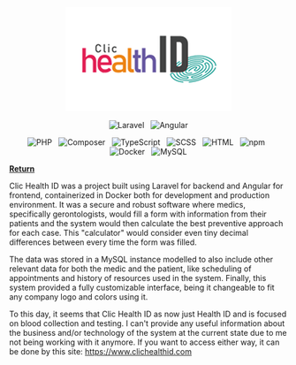 <p align="center">
  <img
    src="https://github.com/Mestre-Tramador/Mestre-Tramador/blob/main/assets/data/professional/projects/Clic-Health-ID/logo.png"
    alt="Clic Health ID logo"
    width="300"
    height="188"
  />
</p>

<p align="center">
  <img
    src="https://cdn.jsdelivr.net/gh/devicons/devicon@latest/icons/laravel/laravel-original.svg"
    alt="Laravel"
    width="96"
    height="96"
  />
  &nbsp;
  <img
    src="https://cdn.jsdelivr.net/gh/devicons/devicon@latest/icons/angular/angular-original.svg"
    alt="Angular"
    width="96"
    height="96"
  />
</p>

<p align="center">
  <img
    src="https://cdn.jsdelivr.net/gh/devicons/devicon@latest/icons/php/php-original.svg"
    alt="PHP"
    width="64"
    height="64"
  />
  &nbsp;
  <img
    src="https://cdn.jsdelivr.net/gh/devicons/devicon@latest/icons/composer/composer-original.svg"
    alt="Composer"
    width="64"
    height="64"
  />
  &nbsp;
  <img
    src="https://cdn.jsdelivr.net/gh/devicons/devicon@latest/icons/typescript/typescript-original.svg"
    alt="TypeScript"
    width="64"
    height="64"
  />
  &nbsp;
  <img
    src="https://cdn.jsdelivr.net/gh/devicons/devicon@latest/icons/sass/sass-original.svg"
    alt="SCSS"
    width="64"
    height="64"
  />
  &nbsp;
  <img
    src="https://cdn.jsdelivr.net/gh/devicons/devicon@latest/icons/html5/html5-original.svg"
    alt="HTML"
    width="64"
    height="64"
  />
  &nbsp;
  <img
    src="https://cdn.jsdelivr.net/gh/devicons/devicon@latest/icons/npm/npm-original-wordmark.svg"
    alt="npm"
    width="64"
    height="64"
  />
  &nbsp;
  <img
    src="https://cdn.jsdelivr.net/gh/devicons/devicon@latest/icons/docker/docker-original.svg"
    alt="Docker"
    width="64"
    height="64"
  />
  &nbsp;
  <img
    src="https://cdn.jsdelivr.net/gh/devicons/devicon@latest/icons/mysql/mysql-original-wordmark.svg"
    alt="MySQL"
    width="64"
    height="64"
  />
</p>

**[Return][back]**

Clic Health ID was a project built using Laravel for backend and Angular for frontend, containerized
in Docker both for development and production environment. It was a secure and robust software where
medics, specifically gerontologists, would fill a form with information from their patients and the
system would then calculate the best preventive approach for each case. This "calculator" would consider
even tiny decimal differences between every time the form was filled.

The data was stored in a MySQL instance modelled to also include other relevant data for both the medic
and the patient, like scheduling of appointments and history of resources used in the system. Finally,
this system provided a fully customizable interface, being it changeable to fit any company logo and
colors using it.

To this day, it seems that Clic Health ID as now just Health ID and is focused on blood collection and
testing. I can't provide any useful information about the business and/or technology of the system
at the current state due to me not being working with it anymore. If you want to access either way,
it can be done by this site: <https://www.clichealthid.com>

<!--                              WHY THE REFERENCES IN ENGLISH?                               -->
<!-- You'll notice that the below references are in English.                                   -->
<!-- It was done this way so the exact hyperlinks among all languages can easily identifiable. -->
[back]: ../README.EN.md
